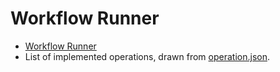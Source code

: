 # Workflow Runner

* [Workflow Runner](https://github.com/NCATSTranslator/workflow-runner)
* List of implemented operations, drawn from [operation.json](http://standards.ncats.io/operation.json).